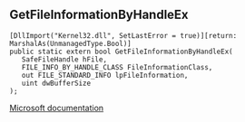 ## GetFileInformationByHandleEx

```
[DllImport("Kernel32.dll", SetLastError = true)][return: MarshalAs(UnmanagedType.Bool)]
public static extern bool GetFileInformationByHandleEx(
   SafeFileHandle hFile,
   FILE_INFO_BY_HANDLE_CLASS FileInformationClass,
   out FILE_STANDARD_INFO lpFileInformation,
   uint dwBufferSize
);
```

[Microsoft documentation](TODO)
